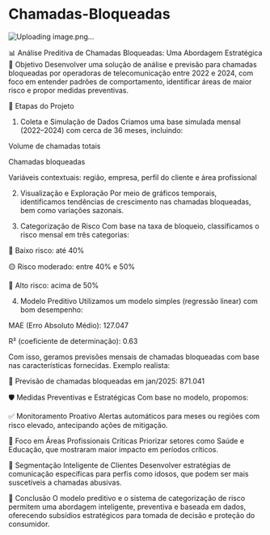 # Chamadas-Bloqueadas

![Uploading image.png…]()


📊 Análise Preditiva de Chamadas Bloqueadas: Uma Abordagem Estratégica
🎯 Objetivo
Desenvolver uma solução de análise e previsão para chamadas bloqueadas por operadoras de telecomunicação entre 2022 e 2024, com foco em entender padrões de comportamento, identificar áreas de maior risco e propor medidas preventivas.

🧩 Etapas do Projeto
1. Coleta e Simulação de Dados
Criamos uma base simulada mensal (2022–2024) com cerca de 36 meses, incluindo:

Volume de chamadas totais

Chamadas bloqueadas

Variáveis contextuais: região, empresa, perfil do cliente e área profissional

2. Visualização e Exploração
Por meio de gráficos temporais, identificamos tendências de crescimento nas chamadas bloqueadas, bem como variações sazonais.

3. Categorização de Risco
Com base na taxa de bloqueio, classificamos o risco mensal em três categorias:

🔵 Baixo risco: até 40%

🟡 Risco moderado: entre 40% e 50%

🔴 Alto risco: acima de 50%

4. Modelo Preditivo
Utilizamos um modelo simples (regressão linear) com bom desempenho:

MAE (Erro Absoluto Médio): 127.047

R² (coeficiente de determinação): 0.63

Com isso, geramos previsões mensais de chamadas bloqueadas com base nas características fornecidas.
Exemplo realista:

🔮 Previsão de chamadas bloqueadas em jan/2025: 871.041

🛡️ Medidas Preventivas e Estratégicas
Com base no modelo, propomos:

✅ Monitoramento Proativo
Alertas automáticos para meses ou regiões com risco elevado, antecipando ações de mitigação.

📍 Foco em Áreas Profissionais Críticas
Priorizar setores como Saúde e Educação, que mostraram maior impacto em períodos críticos.

👥 Segmentação Inteligente de Clientes
Desenvolver estratégias de comunicação específicas para perfis como idosos, que podem ser mais suscetíveis a chamadas abusivas.

📌 Conclusão
O modelo preditivo e o sistema de categorização de risco permitem uma abordagem inteligente, preventiva e baseada em dados, oferecendo subsídios estratégicos para tomada de decisão e proteção do consumidor.
